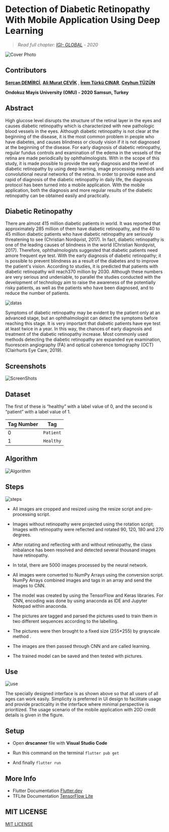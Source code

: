 

# Detection of Diabetic Retinopathy With Mobile Application Using Deep Learning

  
> _Read full chapter:_ [_IGI- GLOBAL_](https://www.igi-global.com/book/diagnostic-applications-health-intelligence-surveillance/255738) _- 2020_

![Cover Photo](https://github.com/alimcevik/dr_scanner/blob/master/images/dr_scanner_turkce.jpg?raw=true)
  

## Contributors

**[**Sercan DEMİRCİ**](https://personel.omu.edu.tr/tr/sercan.demirci)**, **[**Ali Murat ÇEVİK**](https://www.linkedin.com/in/alimcevik)** , **[**İrem Türkü ÇINAR**](https://www.linkedin.com/in/iremturkucinar/)**, **[**Ceyhun TÜZÜN**](https://www.linkedin.com/in/ceyhuntuzun/)**

**Ondokuz Mayis University (OMU) - 2020
Samsun, Turkey**

  
## ****Abstract****

  
High glucose level disrupts the structure of the retinal layer in the eyes and causes diabetic retinopathy which is characterized with new pathologic blood vessels in the eyes. Although diabetic retinopathy is not clear at the beginning of the disease, it is the most common problem in people who have diabetes, and causes blindness or cloudy vision if it is not diagnosed at the beginning of the disease. For early diagnosis of diabetic retinopathy, regular fundus controls and examination of the edema in the vessels of the retina are made periodically by ophthalmologists. With in the scope of this study, it is made possible to provide the early diagnosis and the level of diabetic retinopathy by using deep learning, image processing methods and convolutional neural networks of the retina. In order to provide ease and rapid of diagnosis of the diabetic retinopathy in daily life, the diagnosis protocol has been turned into a mobile application. With the mobile application, both the diagnosis and more regular results of the diabetic retinopathy can be obtained easily and practically.

## Diabetic Retinopathy
  There are almost 415 million diabetic patients in world. It was reported that approximately 285 million of them have diabetic retinopathy, and the 40 to 45 million diabetic patients who have diabetic retinopathy are seriously threatening to see (Christian Nordqvist, 2017). In fact, diabetic retinopathy is one of the leading causes of blindness in the world (Christian Nordqvist, 2017). Therefore, ophthalmologists suggested that diabetic patients need amore frequent eye test. With the early diagnosis of diabetic retinopathy; it is possible to prevent blindness as a result of the diabetes and to improve the patient's vision. According to studies, it is predicted that patients with diabetic retinopathy will reach370 million by 2030. Although these numbers are very serious and undeniable, to parallel the studies conducted with the development of technology aim to raise the awareness of the potentially risky patients, as well as the patients who have been diagnosed, and to reduce the number of patients.

![datas](https://github.com/alimcevik/dr_scanner/blob/master/images/diabetic_retinopathy_data.jpg?raw=true)

Symptoms of diabetic retinopathy may be evident by the patient only at an advanced stage, but an ophthalmologist can detect the symptoms before reaching this stage. It is very important that diabetic patients have eye test at least twice in a year. In this way, the chances of early diagnosis and treatment of the diabetic retinopathy increase. Most commonly used methods detecting the diabetic retinopathy are expanded eye examination, fluorescein angiography (FA) and optical coherence tomography (OCT) (Clairhurts Eye Care, 2019).
## Screenshots
![ScreenShots](https://github.com/alimcevik/dr_scanner/blob/master/images/screens.jpg?raw=true)

## Dataset

  
The first of these is “healthy” with a label value of 0, and the second is “patient” with a label value of 1.

Tag Number  |Tag|
------------------------|--------------------|
0 |`Patient` |
1 |`Healthy`  |

  ## Algorithm
  ![Algorithm](https://github.com/alimcevik/dr_scanner/blob/master/images/schema.jpg?raw=true)
  ## Steps
  ![steps](https://github.com/alimcevik/dr_scanner/blob/master/images/steps.jpg?raw=true)
-   All images are cropped and resized using the resize script and pre-processing script.
    
-   Images without retinopathy were projected using the rotation script; Images with retinopathy were reflected and rotated 90, 120, 180 and 270 degrees.
    
-   After rotating and reflecting with and without retinopathy, the class imbalance has been resolved and detected several thousand images have retinopathy.
    
-   In total, there are 5000 images processed by the neural network.
    
-   All images were converted to NumPy Arrays using the conversion script. NumPy Arrays combined images and tags in an array and send the images to CNN.
    
-   The model was created by using the TensorFlow and Keras libraries. For CNN, encoding was done by using anaconda as IDE and Jupyter Notepad within anaconda.
    
-   The pictures are tagged and parsed the pictures used to train them in two different sequences according to the labelling.
    
-   The pictures were then brought to a fixed size (255*255) by grayscale method .
    
-   The images are then passed through CNN and are called learning.
    
-   The trained model can be saved and then tested with pictures.
  
## Use
![use](https://github.com/alimcevik/dr_scanner/blob/master/images/diabetic_retinopathy.jpg?raw=true)
    
The specially designed interface is as shown above so that all users of all ages can work easily. Simplicity is preferred in UI design to facilitate usage and provide practicality in the interface where minimal perspective is prioritized. The usage scenario of the mobile application with 20D credit details is given in the figure.

## Setup

- Open ****drscanner**** file with ****Visual Studio Code****

- Run this command on the terminal `flutter pub get`

- And finally `flutter run`

  

  

## More Info

- Flutter Documentation [Flutter.dev](https://flutter.dev/docs/)
- TFLite Documentation [TensorFlow Lite](https://www.tensorflow.org/lite)

##  MIT LICENSE
[MIT LICENSE](https://github.com/alimcevik/dr_scanner/blob/master/LICENSE)

